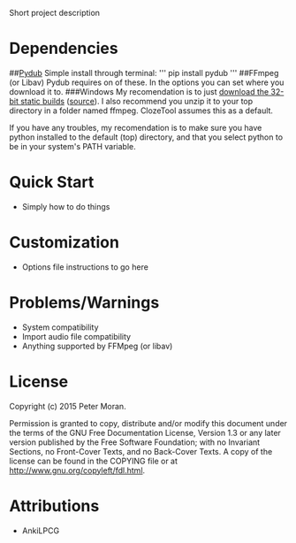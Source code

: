 Short project description

# Dependencies
##[Pydub](https://github.com/jiaaro/pydub)
Simple install through terminal:
'''
pip install pydub
'''
##FFmpeg (or Libav)
Pydub requires on of these. In the options you can set where you download it to.
###Windows
My recomendation is to just [download the 32-bit static builds](http://ffmpeg.zeranoe.com/builds/win32/static/ffmpeg-latest-win32-static.7z) ([source](http://ffmpeg.zeranoe.com/builds/)). I also recommend you unzip it to your top directory in a folder named ffmpeg. ClozeTool assumes this as a default.

If you have any troubles, my recomendation is to make sure you have python installed to the default
(top) directory, and that you select python to be in your system's PATH variable.

# Quick Start
* Simply how to do things

# Customization
* Options file instructions to go here

# Problems/Warnings
* System compatibility
* Import audio file compatibility
* Anything supported by FFMpeg (or libav)

# License
Copyright (c) 2015 Peter Moran.

Permission is granted to copy, distribute and/or modify this document under the terms of the GNU Free Documentation License, Version 1.3 or any later version published by the Free Software Foundation; with no Invariant Sections, no Front-Cover Texts, and no Back-Cover Texts. A copy of the license can be found in the COPYING file or at http://www.gnu.org/copyleft/fdl.html.

# Attributions
* AnkiLPCG